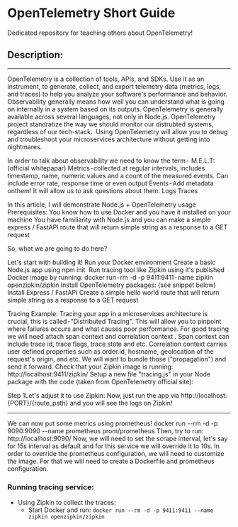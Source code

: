 # OpenTelemetry Short Guide

Dedicated repository for teaching others about OpenTelemetry!

## Description:

---

OpenTelemetry is a collection of tools, APIs, and SDKs. Use it as an instrument, to generate, collect, and export telemetry data (metrics, logs, and traces) to help you analyze your software's performance and behavior.
Observability generally means how well you can understand what is going on internally in a system based on its outputs.
OpenTelemetry is generally available across several languages, not only in Node.js.
OpenTelemetry project standratize the way we should monitor our distrubted systems, regardless of our tech-stack. 
Using OpenTelemetry will allow you to debug and troubleshoot your microservices  architecture without getting into nightmares.

In order to talk about observability we need to know the term - 
M.E.L.T: (official whitepapar)
Metrics - collected at regular intervals, includes timestamp, name, numeric values and a count of the measured events. Can include error rate, response time or even output
Events - Add metadata onthem! It will allow us to ask questions about them.
Logs
Traces

In this article, I will demonstrate Node.js + OpenTelemetry usage
Prerequisites:
You know how to use Docker and you have it installed on your machine
You have familiarity with Node.js and you can make a simple express / FastAPI route that will return simple string as a response to a GET request

So, what we are going to do here? 

Let's start with building it!
Run your Docker environment
Create a basic Node.js app using npm init 
Run tracing tool like Zipkin using it's published Docker image by running: docker run - rm -d -p 9411:9411 - name zipkin openzipkin/zipkin
Install OpenTelemetry packages: (see snippet below) 
Install Express / FastAPI
Create a simple hello world route that will return simple string as a response to a GET request

Tracing Example:
Tracing your app in a microservices architecture is crucial, this is called - "Distributed Tracing". This will allow you to pinpoint where failures occurs and what causes poor performance. For good tracing we will need attach span context and correlation context . Span context can include trace id, trace flags, trace state and etc. Correlation context carries user defined properties such as order.id, hostname, geolocation of the request's origin, and etc. We will want to bundle those ("propagation") and send it forward.
Check that your Zipkin image is running: http://localhost:9411/zipkin/
Setup a new file "tracing.js" in your Node package with the code (taken from OpenTelemetry official site):

Step 1Let's adjust it to use Zipkin:
Now, just run the app via http://localhost:{PORT}/{route_path} and you will see the logs on Zipkin!

---

We can now put some metrics using prometheus!
docker run --rm -d -p 9090:9090 --name prometheus prom/prometheus
Then, try to run: http://localhost:9090/
Now, we will need to set the scrape interval, let's say for 15s interval as default and for this service we will override it to 10s.
In order to override the prometheus configuration, we will need to customize the image. For that we will need to create a Dockerfile and prometheus configuration.

### Running tracing service:

* Using Zipkin to collect the traces:
  * Start Docker and run: `docker run --rm -d -p 9411:9411 --name zipkin openzipkin/zipkin`
